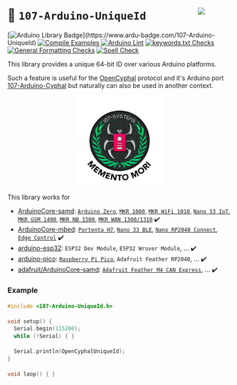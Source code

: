 <a href="https://107-systems.org/"><img align="right" src="https://raw.githubusercontent.com/107-systems/.github/main/logo/107-systems.png" width="15%"></a>
:floppy_disk: `107-Arduino-UniqueId`
====================================
[![Arduino Library Badge](https://www.ardu-badge.com/badge/107-Arduino-UniqueId.svg?)](https://www.ardu-badge.com/107-Arduino-UniqueId)
[![Compile Examples](https://github.com/107-systems/107-Arduino-UniqueId/workflows/Compile%20Examples/badge.svg)](https://github.com/107-systems/107-Arduino-UniqueId/actions?workflow=Compile+Examples)
[![Arduino Lint](https://github.com/107-systems/107-Arduino-UniqueId/workflows/Arduino%20Lint/badge.svg)](https://github.com/107-systems/107-Arduino-UniqueId/actions?workflow=Arduino+Lint)
[![keywords.txt Checks](https://github.com/107-systems/107-Arduino-UniqueId/workflows/Extra%20Library%20Checks/badge.svg)](https://github.com/107-systems/107-Arduino-UniqueId/actions?workflow=Extra+Library+Checks)
[![General Formatting Checks](https://github.com/107-systems/107-Arduino-UniqueId/workflows/General%20Formatting%20Checks/badge.svg)](https://github.com/107-systems/107-Arduino-UniqueId/actions?workflow=General+Formatting+Checks)
[![Spell Check](https://github.com/107-systems/107-Arduino-UniqueId/workflows/Spell%20Check/badge.svg)](https://github.com/107-systems/107-Arduino-UniqueId/actions?workflow=Spell+Check)

This library provides a unique 64-bit ID over various Arduino platforms.

Such a feature is useful for the [OpenCyphal](https://opencyphal.org/) protocol and it's Arduino port [107-Arduino-Cyphal](https://github.com/107-systems/107-Arduino-Cyphal) but naturally can also be used in another context.

<p align="center">
  <a href="https://github.com/107-systems/l3xz"><img src="https://raw.githubusercontent.com/107-systems/.github/main/logo/l3xz-logo-memento-mori-github.png" width="40%"></a>
</p>

This library works for
* [ArduinoCore-samd](https://github.com/arduino/ArduinoCore-samd): [`Arduino Zero`](https://store.arduino.cc/arduino-zero), [`MKR 1000`](https://store.arduino.cc/arduino-mkr1000-wifi), [`MKR WiFi 1010`](https://store.arduino.cc/arduino-mkr-wifi-1010), [`Nano 33 IoT`](https://store.arduino.cc/arduino-nano-33-iot), [`MKR GSM 1400`](https://store.arduino.cc/arduino-mkr-gsm-1400-1415), [`MKR NB 1500`](https://store.arduino.cc/arduino-mkr-nb-1500-1413), [`MKR WAN 1300/1310`](https://store.arduino.cc/mkr-wan-1310) :heavy_check_mark:
* [ArduinoCore-mbed](https://github.com/arduino/ArduinoCore-mbed): [`Portenta H7`](https://store.arduino.cc/portenta-h7), [`Nano 33 BLE`](https://store.arduino.cc/arduino-nano-33-ble), [`Nano RP2040 Connect`](https://store.arduino.cc/nano-rp2040-connect), [`Edge Control`](https://store.arduino.cc/edge-control) :heavy_check_mark:
* [arduino-esp32](https://github.com/espressif/arduino-esp32): `ESP32 Dev Module`, `ESP32 Wrover Module`, ... :heavy_check_mark:
* [arduino-pico](https://github.com/earlephilhower/arduino-pico): [`Raspberry Pi Pico`](https://www.raspberrypi.org/products/raspberry-pi-pico), `Adafruit Feather RP2040`, ... :heavy_check_mark:
* [adafruit/ArduinoCore-samd](https://github.com/adafruit/ArduinoCore-samd): [`Adafruit Feather M4 CAN Express`](https://www.adafruit.com/product/4759), ... :heavy_check_mark:

### Example
```C++
#include <107-Arduino-UniqueId.h>

void setup() {
  Serial.begin(115200);
  while (!Serial) { }

  Serial.println(OpenCyphalUniqueId);
}

void loop() { }
```
